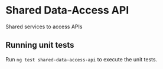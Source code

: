 # Shared Data-Access API

Shared services to access APIs

## Running unit tests

Run `ng test shared-data-access-api` to execute the unit tests.
